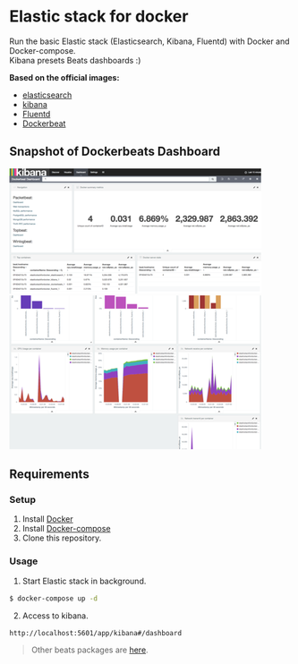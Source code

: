 # Elastic stack for docker

Run the basic Elastic stack (Elasticsearch, Kibana, Fluentd) with Docker and Docker-compose.  
Kibana presets Beats dashboards :)

**Based on the official images:**
* [elasticsearch][1]
* [kibana][2]
* [Fluentd][5]
* [Dockerbeat][6]

## Snapshot of Dockerbeats Dashboard

![kibana dockerbeats dashboards 01](img/graph00.png)
![kibana dockerbeats dashboards 01](img/graph01.png)

## Requirements

### Setup
1. Install [Docker][3]
1. Install [Docker-compose][4]
1. Clone this repository.

### Usage
1. Start Elastic stack in background.
```bash
$ docker-compose up -d
```
2. Access to kibana.
```
http://localhost:5601/app/kibana#/dashboard
```

> Other beats packages are [here][7].

[1]: https://registry.hub.docker.com/_/elasticsearch/
[2]: https://registry.hub.docker.com/_/kibana/
[3]: http://docker.io/
[4]: http://docs.docker.com/compose/install/
[5]: https://hub.docker.com/r/fluent/fluentd/
[6]: https://hub.docker.com/r/ingensi/dockerbeat/~/dockerfile/
[7]: https://www.elastic.co/downloads/beats
